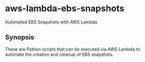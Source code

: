 # aws-lambda-ebs-snapshots
Automated EBS Snapshots with AWS Lambda


## Synopsis

These are Python scripts that can be executed via AWS Lambda to automate the creation and cleanup of EBS snapshots.
